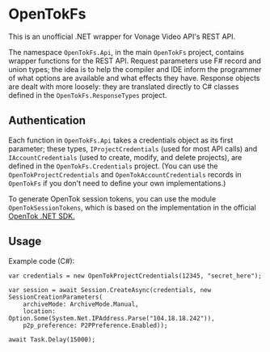 ﻿# OpenTokFs

This is an unofficial .NET wrapper for Vonage Video API's REST API.

The namespace `OpenTokFs.Api`, in the main `OpenTokFs` project, contains
wrapper functions for the REST API. Request parameters use F# record and union
types; the idea is to help the compiler and IDE inform the programmer of what
options are available and what effects they have. Response objects are dealt
with more loosely: they are translated directly to C# classes defined in the
`OpenTokFs.ResponseTypes` project.

## Authentication

Each function in `OpenTokFs.Api` takes a credentials object as its first
parameter; these types, `IProjectCredentials` (used for most API calls) and
`IAccountCredentials` (used to create, modify, and delete projects), are
defined in the `OpenTokFs.Credentials` project. (You can use the
`OpenTokProjectCredentials` and `OpenTokAccountCredentials` records in
`OpenTokFs` if you don't need to define your own implementations.)

To generate OpenTok session tokens, you can use the module
`OpenTokSessionTokens`, which is based on the implementation in the official
[OpenTok .NET SDK.](https://github.com/opentok/Opentok-.NET-SDK)

## Usage

Example code (C#):

    var credentials = new OpenTokProjectCredentials(12345, "secret_here");

    var session = await Session.CreateAsync(credentials, new SessionCreationParameters(
        archiveMode: ArchiveMode.Manual,
        location: Option.Some(System.Net.IPAddress.Parse("104.18.18.242")),
        p2p_preference: P2PPreference.Enabled));

    await Task.Delay(15000);

    var current_archives = await Archive.ListAllAsync(
        credentials,
        1,
        OpenTokSessionId.NewId(session.Session_id));
    if (current_archives.IsEmpty) {
        var archive = await Archive.StartAsync(
            credentials,
            new ArchiveStartRequest(
                sessionId: session.Session_id,
                hasAudio: true,
                hasVideo: true,
                name: Option.Some("My Name Here"),
                outputType: ArchiveOutputType.NewComposed(
                    Resolution.SD,
                    Layout.NewStandard(StandardLayout.BestFit))));

        await Task.Delay(10000);

        await Archive.SetLayoutAsync(credentials,
            archive.Id,
            Layout.NewBestFitOr(ScreenshareType.NewScreenshareType(StandardLayout.Pip)));

        await Task.Delay(10000);

        await Archive.StopAsync(credentials, archive.Id);

Example (F#):

    let credentials = { projectApiKey = 12345; projectApiSecret = "secret_here" }

    let! session =
        {
            archiveMode = ArchiveMode.Manual
            location = Some (System.Net.IPAddress.Parse "104.18.18.242")
            p2p_preference = P2PPreference.Enabled
        }
        |> Session.AsyncCreate credentials

    do! Async.Sleep 15000

    let! current_archives =
        Archive.AsyncListAll credentials (OpenTokPageSize.Count 1) (OpenTokSessionId.Id session.Session_id)
        |> AsyncSeq.take 1
        |> AsyncSeq.toListAsync
    if List.isEmpty current_archives then
        let! archive =
            {
                sessionId = session.Session_id
                hasAudio = true
                hasVideo = true
                name = Some "My Name Here"
                outputType = Composed (SD, Standard BestFit)
            }
            |> Archive.AsyncStart credentials

        do! Async.Sleep 10000

        let! updated = Archive.AsyncSetLayout credentials archive.Id (BestFitOr (ScreenshareType Pip))
        ignore updated

        do! Async.Sleep 10000

        let! stopped = Archive.AsyncStop credentials archive.Id
        ignore stopped